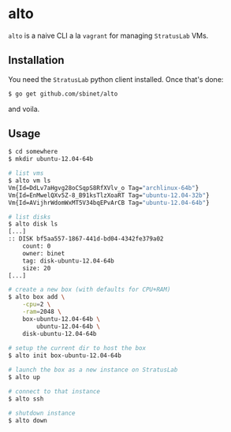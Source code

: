 alto
====

``alto`` is a naive CLI a la ``vagrant`` for managing ``StratusLab`` VMs.

## Installation

You need the ``StratusLab`` python client installed.
Once that's done:

```sh
$ go get github.com/sbinet/alto
```

and voila.


## Usage

```sh
$ cd somewhere
$ mkdir ubuntu-12.04-64b

# list vms
$ alto vm ls
Vm{Id=DdLv7aHgvg28oCSqpS8RfXVlv_o Tag="archlinux-64b"}
Vm{Id=EnMwelQXv5Z-8_B91ksTlzXoaRT Tag="ubuntu-12.04-32b"}
Vm{Id=AVijhrWdomWxMT5V34bqEPvArCB Tag="ubuntu-12.04-64b"}

# list disks
$ alto disk ls
[...]
:: DISK bf5aa557-1867-441d-bd04-4342fe379a02
	count: 0
	owner: binet
	tag: disk-ubuntu-12.04-64b
	size: 20
[...]

# create a new box (with defaults for CPU+RAM)
$ alto box add \
    -cpu=2 \
    -ram=2048 \
    box-ubuntu-12.04-64b \
        ubuntu-12.04-64b \
    disk-ubuntu-12.04-64b
    
# setup the current dir to host the box
$ alto init box-ubuntu-12.04-64b

# launch the box as a new instance on StratusLab
$ alto up

# connect to that instance
$ alto ssh

# shutdown instance
$ alto down
```
